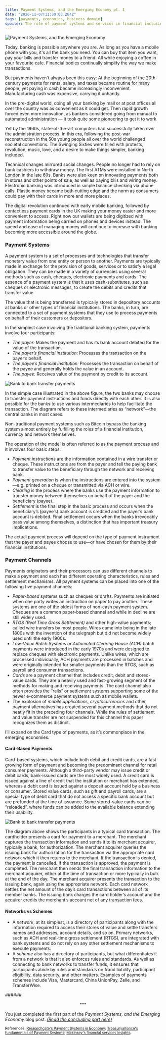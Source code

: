 ```yaml
---
title: Payment Systems, and the Emerging Economy pt. 1
date: "2020-11-07T11:00:03.284Z"
tags: [payments, economics, business domain]
spoiler: The role of payment systems and services in financial inclusion, and as a key infrastructure for economic development.
---
```


![Payment Systems, and the Emerging Economy](./bank-connector.png)

Today, banking is possible anywhere you are. As long as you have a mobile phone with you, it's all the bank you need. You can buy that item you want, pay your bills and transfer money to a friend. All while enjoying a coffee in your favourite cafe. Financial bodies continually simplify the way we make transactions.

But payments haven't always been this easy: At the beginning of the 20th-century payments for rents, salary, and taxes became routine for many people, yet paying in cash became increasingly inconvenient. Manufacturing cash was expensive, carrying it unhandy.

In the pre-digital world, doing all your banking by mail or at post offices all over the country was as convenient as it could get. Then rapid growth forced even more innovation, as bankers considered going from manual to automated administration — it took quite some pioneering to get it to work. 

Yet by the 1960s, state-of-the-art computers had successfully taken over the administration process. In this era, following the post-war reconstruction in the 50s young people all over the world challenged societal conventions. The Swinging Sixties were filled with protests, revolution, music, love, and a desire to make things simpler, banking included.

Technical changes mirrored social changes. People no longer had to rely on bank cashiers to withdraw money. The first ATMs were installed in North London in the late 60s. Banks were also keen on innovating payments both in stores and other points of sale, as well as paying bills and wiring money. Electronic banking was introduced in simple balance checking via phone calls. Plastic money became both cutting edge and the norm as consumers could pay with their cards in more and more places.

The digital revolution continued with early mobile banking, followed by contactless payment cards in the UK making your money easier and more convenient to access. Right now our wallets are being digitized with payment information being carried on phones and devices instead. The speed and ease of managing money will continue to increase with banking becoming more accessible around the globe.

### Payment Systems
A payment system is a set of processes and technologies that transfer monetary value from one entity or person to another. Payments are typically made in exchange for the provision of goods, services or to satisfy a legal obligation. They can be made in a variety of currencies using several methods such as cash, cheques, electronic payments and cards. The essence of a payment system is that it uses cash-substitutes, such as cheques or electronic messages, to create the debits and credits that transfer value.

The value that is being transferred is typically stored in depository accounts at banks or other types of financial institutions. The banks, in turn, are connected to a set of payment systems that they use to process payments on behalf of their customers or depositors.

In the simplest case involving the traditional banking system, payments involve four participants:
* _The payer:_ Makes the payment and has its bank account debited for the value of the transaction.
* _The payer’s financial institution:_ Processes the transaction on the payer’s behalf.
* _The payee’s financial institution:_ Processes the transaction on behalf of the payee and generally holds the value in an account.
* _The payee:_ Receives value of the payment by credit to its account.

![Bank to bank transfer payments](./bank-payments.png)

In the simple case illustrated in the above figure, the two banks may choose to transfer payment instructions and funds directly with each other. It is also possible for the banks to use various intermediaries to help facilitate the transaction. The diagram refers to these intermediaries as “network”—the central banks in most cases.

Non-traditional payment systems such as Bitcoin bypass the banking system almost entirely by fulfilling the roles of a financial institution, currency and network themselves.

The operation of the model is often referred to as the payment process and it involves four basic steps:

* _Payment instructions_ are the information contained in a wire transfer or cheque. These instructions are from the payer and tell the paying bank to transfer value to the beneficiary through the network and receiving bank.
* _Payment generation_ is when the instructions are entered into the system—e.g. printed on a cheque or transmitted via ACH or wire.
* _Clearing_ is the process where the banks use the payment information to transfer money between themselves on behalf of the payer and the beneficiary (payee).
* _Settlement_ is the final step in the basic process and occurs when the beneficiary’s (payee’s) bank account is credited and the payer’s bank account is debited. Final settlement occurs when the banks irrevocably pass value among themselves, a distinction that has important treasury implications.

The actual payment process will depend on the type of payment instrument that the payer and payee choose to use—or have chosen for them by their financial institutions.

### Payment Channels
Payments originators and their processors can use different channels to make a payment and each has different operating characteristics, rules and settlement mechanisms. All payment systems can be placed into one of the following five payment channels:

* _Paper-based_ systems such as cheques or drafts. Payments are initiated when one party writes an instruction on paper to pay another. These systems are one of the oldest forms of non-cash payment system. Cheques are a common paper-based channel and while in decline are still widely used.
* _RTGS (Real Time Gross Settlement)_ and other high-value payments; called wire transfers by most people. Wires came into being in the late 1800s with the invention of the telegraph but did not become widely used until the early 1900s.
* _Low-Value Batch Systems or Automated Clearing House (ACH)_ batch payments were introduced in the early 1970s and were designed to replace cheques with electronic payments. Unlike wires, which are processed individually, ACH payments are processed in batches and were originally intended for smaller payments than the RTGS, such as payroll and consumer transactions.
* _Cards_ are a payment channel that includes credit, debit and stored-value cards. They are a heavily used and fast-growing segment of the methods for making and receiving payments. The card channel also often provides the “rails” or settlement systems supporting some of the newer e-commerce payment systems such as mobile wallets.
* The explosion of _mobile applications, cryptocurrencies_ and other payment alternatives has created several payment methods that do not neatly fit in the preceding four channels. While the rules of settlement and value transfer are not suspended for this channel this paper recognizes them as distinct.

I’ll expand on the Card type of payments, as it’s commonplace in the emerging economies.

#### Card-Based Payments
Card-based systems, which include both debit and credit cards, are a fast-growing form of payment and becoming the predominant channel for retail consumer payments. Although a third-party vendor may issue credit or debit cards, bank-issued cards are the most widely used. A credit card is issued against a line of credit that the institution or merchant has extended, whereas a debit card is issued against a deposit account held by a business or consumer. Stored value cards, such as gift and payroll cards, are a special type of debit card that do not access a specific bank account but are prefunded at the time of issuance. Some stored-value cards can be “reloaded”, where funds can be added to the available balance extending their usability.

![Bank to bank transfer payments](./card-payments.png)

The diagram above shows the participants in a typical card transaction. The cardholder presents a card for payment to a merchant. The merchant captures the transaction information and sends it to its merchant acquirer, typically a bank, for authorization. The merchant acquirer queries the issuing bank for authorization for the transaction via the appropriate card network which it then returns to the merchant. If the transaction is denied, the payment is cancelled. If the transaction is approved, the payment is completed. The merchant then sends the final transaction information to the merchant acquirer, either at the time of transaction or more typically in bulk at the end of the day. The merchant acquirer presents the transaction to the issuing bank, again using the appropriate network. Each card network settles the net amount of the day’s card transactions between all of its member banks. The issuing bank charges the card holder’s account and the acquirer credits the merchant’s account net of any transaction fees.

#### Networks vs Schemes
* A _network_, at its simplest, is a directory of participants along with the information required to access their stores of value and settle transfers: names and addresses, account details, and so on. Primary networks, such as ACH and real-time gross settlement (RTGS), are integrated with bank systems and do not rely on any other settlement mechanisms to execute payments.
* A _scheme_ also has a directory of participants, but what differentiates it from a network is that it also enforces rules and standards. As well as connecting to bank networks to transfer funds, it ensures that participants abide by rules and standards on fraud liability, participant eligibility, data security, and other matters. Examples of payments schemes include Visa, Mastercard, China UnionPay, Zelle, and TransferWise.

######<p align="center">***</p>

You just completed the first part of the _Payment Systems, and the Emerging Economy_ blog post. <a href="/payment-systems-and-the-emerging-economy-pt-2" class="read-more">_(Read the concluding part here)_</a></a>

<small>
References:
<a href="https://www.researchgate.net/publication/257716174_Payment_Systems_in_Economy_-_Present_End_Future_Tendencies" target="_blank">
Researchgate's Payment Systems in Economy</a>;
<a href="https://www.treasuryalliance.com/assets/publications/payments/Fundamentals_of_Payment_Systems.pdf" target="_blank">
Treasuryalliance's fundamentals of Payment Systems</a>;
<a href="https://www.mckinsey.com/industries/financial-services" target="_blank">
Mckinsey's financial services insights</a>.
</small>
